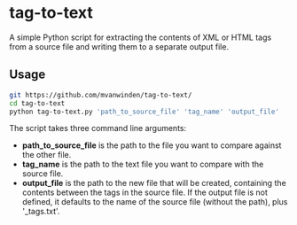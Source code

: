 # tag-to-text
A simple Python script for extracting the contents of XML or HTML tags from a source file and writing them to a separate output file.

## Usage
``` bash
git https://github.com/mvanwinden/tag-to-text/
cd tag-to-text
python tag-to-text.py 'path_to_source_file' 'tag_name' 'output_file'
```

The script takes three command line arguments: 

* **path_to_source_file** is the path to the file you want to compare against the other file.
* **tag_name** is the path to the text file you want to compare with the source file.
* **output_file** is the path to the new file that will be created, containing the contents between the tags in the source file. If the output file is not defined, it defaults to the name of the source file (without the path), plus '_tags.txt'.
